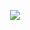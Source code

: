 <p align="center">
  <img src="https://github.com/slyblur/slyblur/assets/118143365/d430b58a-bd3b-48d5-98f8-a63616aad33c"/>
</p>
